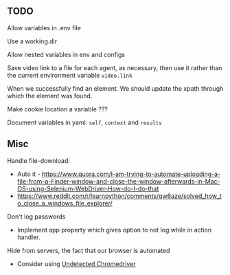 ## TODO

Allow variables in .env file

Use a working.dir

Allow nested variables in env and configs

Save video link to a file for each agent, as necessary, 
then use it rather than the current environment variable 
`video.link`

When we successfully find an element. We should update 
the xpath through which the element was found.

Make cookie location a variable ???

Document variables in yaml: `self`, `context` and `results`

## Misc

Handle file-download:
  - Auto it - https://www.quora.com/I-am-trying-to-automate-uploading-a-file-from-a-Finder-window-and-close-the-window-afterwards-in-Mac-OS-using-Selenium-WebDriver-How-do-I-do-that
  - https://www.reddit.com/r/learnpython/comments/qw6aze/solved_how_to_close_a_windows_file_explorer/

Don't log passwords
  - Implement app property which gives option to not log while in action handler.

Hide from servers, the fact that our browser is automated
   - Consider using [Undetected Chromedriver](https://github.com/ultrafunkamsterdam/undetected-chromedriver)